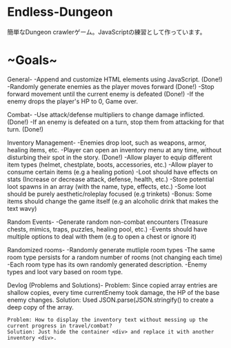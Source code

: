 # Endless-Dungeon
簡単なDungeon crawlerゲーム。JavaScriptの練習として作っています。


# ~Goals~
General-
    -Append and customize HTML elements using JavaScript. (Done!)
    -Randomly generate enemies as the player moves forward (Done!)
    -Stop forward movement until the current enemy is defeated (Done!)
    -If the enemy drops the player's HP to 0, Game over.

Combat-
    -Use attack/defense multipliers to change damage inflicted. (Done!)
    -If an enemy is defeated on a turn, stop them from attacking for that turn. (Done!)

Inventory Management-
    -Enemies drop loot, such as weapons, armor, healing items, etc.
    -Player can open an inventory menu at any time, without disturbing their spot in the story. (Done!)
    -Allow player to equip different item types (helmet, chestplate, boots, accessories, etc.)
    -Allow player to consume certain items (e.g a healing potion)
    -Loot should have effects on stats (Increase or decrease attack, defense, health, etc.)
    -Store potential loot spawns in an array (with the name, type, effects, etc.)
    -Some loot should be purely aesthetic/roleplay focused (e.g trinkets)
    -Bonus: Some items should change the game itself (e.g an alcoholic drink that makes the text wavy)


Random Events-
    -Generate random non-combat encounters (Treasure chests, mimics, traps, puzzles, healing pool, etc.)
    -Events should have multiple options to deal with them (e.g to open a chest or ignore it)


Randomized rooms-
    -Randomly generate mutliple room types
    -The same room type persists for a random number of rooms (not changing each time)
    -Each room type has its own randomly generated description.
    -Enemy types and loot vary based on room type.


Devlog (Problems and Solutions)-
    Problem: Since copied array entries are shallow copies, every time currentEnemy took damage, the HP of the base enemy changes.
    Solution: Used JSON.parse(JSON.stringify() to create a deep copy of the array.

    Problem: How to display the inventory text without messing up the current progress in travel/combat?
    Solution: Just hide the container <div> and replace it with another inventory <div>.
    